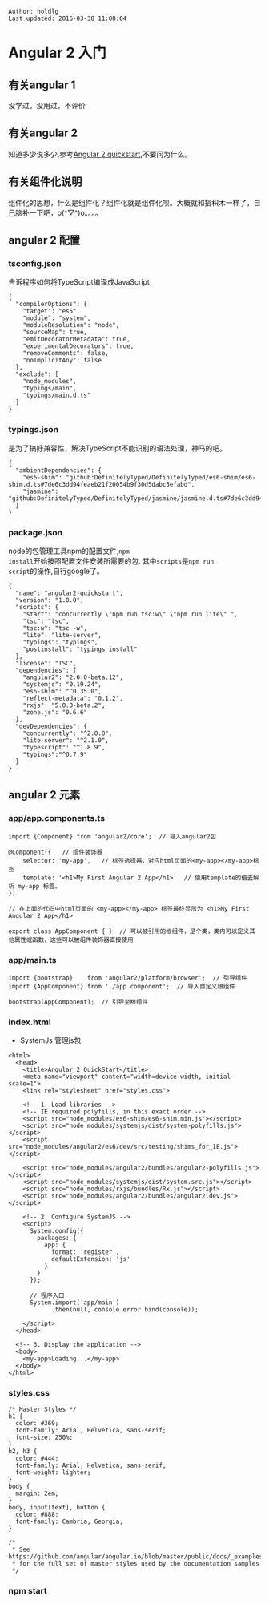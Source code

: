 ```
Author: holdlg
Last updated: 2016-03-30 11:00:04
```

# Angular 2 入门

## 有关angular 1 
没学过，没用过，不评价

## 有关angular 2 
知道多少说多少,参考[Angular 2 quickstart](https://angular.io/docs/ts/latest/quickstart.html),不要问为什么。

## 有关组件化说明
组件化的思想，什么是组件化？组件化就是组件化呗。大概就和搭积木一样了，自己脑补一下吧，o(^▽^)o。。。。

## angular 2 配置

### tsconfig.json
告诉程序如何将TypeScript编译成JavaScript
```
{
  "compilerOptions": {
    "target": "es5",
    "module": "system",
    "moduleResolution": "node",
    "sourceMap": true,
    "emitDecoratorMetadata": true,
    "experimentalDecorators": true,
    "removeComments": false,
    "noImplicitAny": false
  },
  "exclude": [
    "node_modules",
    "typings/main",
    "typings/main.d.ts"
  ]
}
```

### typings.json
是为了搞好兼容性，解决TypeScript不能识别的语法处理，神马的吧。
```
{
  "ambientDependencies": {
    "es6-shim": "github:DefinitelyTyped/DefinitelyTyped/es6-shim/es6-shim.d.ts#7de6c3dd94feaeb21f20054b9f30d5dabc5efabd",
    "jasmine": "github:DefinitelyTyped/DefinitelyTyped/jasmine/jasmine.d.ts#7de6c3dd94feaeb21f20054b9f30d5dabc5efabd"
  }
}
```

### package.json
node的包管理工具npm的配置文件,<code>npm install</code>开始按照配置文件安装所需要的包.
其中<code>scripts</code>是<code>npm run script</code>的操作,自行google了。
```
{
  "name": "angular2-quickstart",
  "version": "1.0.0",
  "scripts": {
    "start": "concurrently \"npm run tsc:w\" \"npm run lite\" ",    
    "tsc": "tsc",
    "tsc:w": "tsc -w",
    "lite": "lite-server",
    "typings": "typings",
    "postinstall": "typings install" 
  },
  "license": "ISC",
  "dependencies": {
    "angular2": "2.0.0-beta.12",
    "systemjs": "0.19.24",
    "es6-shim": "^0.35.0",
    "reflect-metadata": "0.1.2",
    "rxjs": "5.0.0-beta.2",
    "zone.js": "0.6.6"
  },
  "devDependencies": {
    "concurrently": "^2.0.0",
    "lite-server": "^2.1.0",
    "typescript": "^1.8.9",
    "typings":"^0.7.9"
  }
}
```

## angular 2 元素

### app/app.components.ts
```
import {Component} from 'angular2/core';  // 导入angular2包

@Component({   // 组件装饰器
    selector: 'my-app',   // 标签选择器，对应html页面的<my-app></my-app>标签
    template: '<h1>My First Angular 2 App</h1>'  // 使用template的值去解析 my-app 标签。
})  

// 在上面的代码中html页面的 <my-app></my-app> 标签最终显示为 <h1>My First Angular 2 App</h1>

export class AppComponent { }  // 可以被引用的根组件，是个类，类内可以定义其他属性或函数，这些可以被组件装饰器直接使用
```

### app/main.ts
```
import {bootstrap}    from 'angular2/platform/browser';  // 引导组件
import {AppComponent} from './app.component';  // 导入自定义根组件

bootstrap(AppComponent);  // 引导至根组件
```

### index.html
- SystemJs 管理js包

```
<html>
  <head>
    <title>Angular 2 QuickStart</title>
    <meta name="viewport" content="width=device-width, initial-scale=1">    
    <link rel="stylesheet" href="styles.css">

    <!-- 1. Load libraries -->
    <!-- IE required polyfills, in this exact order -->
    <script src="node_modules/es6-shim/es6-shim.min.js"></script>
    <script src="node_modules/systemjs/dist/system-polyfills.js"></script>
    <script src="node_modules/angular2/es6/dev/src/testing/shims_for_IE.js"></script>   

    <script src="node_modules/angular2/bundles/angular2-polyfills.js"></script>
    <script src="node_modules/systemjs/dist/system.src.js"></script>
    <script src="node_modules/rxjs/bundles/Rx.js"></script>
    <script src="node_modules/angular2/bundles/angular2.dev.js"></script>

    <!-- 2. Configure SystemJS -->
    <script>
      System.config({
        packages: {        
          app: {
            format: 'register',
            defaultExtension: 'js'
          }
        }
      });

      // 程序入口
      System.import('app/main')
            .then(null, console.error.bind(console));
    
    </script>
  </head>

  <!-- 3. Display the application -->
  <body>
    <my-app>Loading...</my-app>
  </body>
</html>
```

### styles.css
```
/* Master Styles */
h1 {
  color: #369; 
  font-family: Arial, Helvetica, sans-serif;   
  font-size: 250%;
}
h2, h3 { 
  color: #444;
  font-family: Arial, Helvetica, sans-serif;   
  font-weight: lighter;
}
body { 
  margin: 2em; 
}
body, input[text], button { 
  color: #888; 
  font-family: Cambria, Georgia; 
}

/* 
 * See https://github.com/angular/angular.io/blob/master/public/docs/_examples/styles.css
 * for the full set of master styles used by the documentation samples
 */
```

### npm start